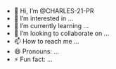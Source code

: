 - 👋 Hi, I’m @CHARLES-21-PR
- 👀 I’m interested in ...
- 🌱 I’m currently learning ...
- 💞️ I’m looking to collaborate on ...
- 📫 How to reach me ...
- 😄 Pronouns: ...
- ⚡ Fun fact: ...

<!---
CHARLES-21-PR/CHARLES-21-PR is a ✨ special ✨ repository because its `README.md` (this file) appears on your GitHub profile.
You can click the Preview link to take a look at your changes.
--->
